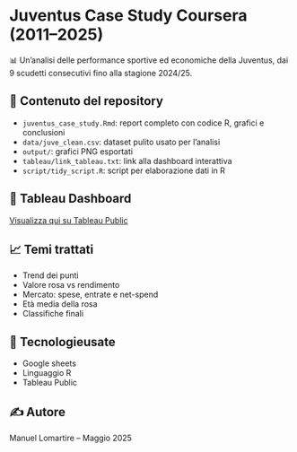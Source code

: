 
# Juventus Case Study Coursera (2011–2025)

📊 Un’analisi delle performance sportive ed economiche della Juventus, dai 9 scudetti consecutivi fino alla stagione 2024/25.

## 📁 Contenuto del repository

- `juventus_case_study.Rmd`: report completo con codice R, grafici e conclusioni
- `data/juve_clean.csv`: dataset pulito usato per l’analisi
- `output/`: grafici PNG esportati
- `tableau/link_tableau.txt`: link alla dashboard interattiva
- `script/tidy_script.R`: script per elaborazione dati in R

## 🔗 Tableau Dashboard

[Visualizza qui su Tableau Public](https://public.tableau.com/app/profile/manuel.lomartire/viz/Juventus2011-2025/Dashboard2#1)

## 📈 Temi trattati

- Trend dei punti
- Valore rosa vs rendimento
- Mercato: spese, entrate e net-spend
- Età media della rosa
- Classifiche finali

## 🧪 Tecnologieusate
- Google sheets
- Linguaggio R 
- Tableau Public

## ✍️ Autore

Manuel Lomartire – Maggio 2025

